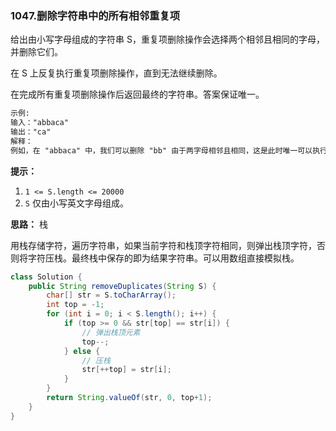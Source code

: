 ### 1047.删除字符串中的所有相邻重复项

给出由小写字母组成的字符串 S，重复项删除操作会选择两个相邻且相同的字母，并删除它们。

在 S 上反复执行重复项删除操作，直到无法继续删除。

在完成所有重复项删除操作后返回最终的字符串。答案保证唯一。

``` markdown
示例:
输入："abbaca"
输出："ca"
解释：
例如，在 "abbaca" 中，我们可以删除 "bb" 由于两字母相邻且相同，这是此时唯一可以执行删除操作的重复项。之后我们得到字符串 "aaca"，其中又只有 "aa" 可以执行重复项删除操作，所以最后的字符串为 "ca"。
```

**提示：**

1. `1 <= S.length <= 20000`
2. `S` 仅由小写英文字母组成。



**思路：** 栈

用栈存储字符，遍历字符串，如果当前字符和栈顶字符相同，则弹出栈顶字符，否则将字符压栈。最终栈中保存的即为结果字符串。可以用数组直接模拟栈。

``` java
class Solution {
    public String removeDuplicates(String S) {
        char[] str = S.toCharArray();
        int top = -1;
        for (int i = 0; i < S.length(); i++) {
            if (top >= 0 && str[top] == str[i]) {
                // 弹出栈顶元素
                top--;
            } else {
                // 压栈
                str[++top] = str[i];
            }
        }
        return String.valueOf(str, 0, top+1);
    }
}
```

